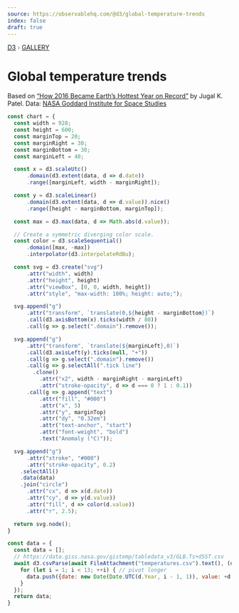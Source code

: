 ```yaml
---
source: https://observablehq.com/@d3/global-temperature-trends
index: false
draft: true
---
```


<div style="color: grey; font: 13px/25.5px var(--sans-serif); text-transform: uppercase;"><h1 style="display: none;">Global temperature trends</h1><a href="https://d3js.org/">D3</a> › <a href="/@d3/gallery">Gallery</a></div>

# Global temperature trends

Based on [“How 2016 Became Earth’s Hottest Year on Record”](https://www.nytimes.com/interactive/2017/01/18/science/earth/2016-hottest-year-on-record.html) by Jugal K. Patel. Data: [NASA Goddard Institute for Space Studies](https://data.giss.nasa.gov/gistemp/)

```js echo
const chart = {
  const width = 928;
  const height = 600;
  const marginTop = 20;
  const marginRight = 30;
  const marginBottom = 30;
  const marginLeft = 40;

  const x = d3.scaleUtc()
      .domain(d3.extent(data, d => d.date))
      .range([marginLeft, width - marginRight]);

  const y = d3.scaleLinear()
      .domain(d3.extent(data, d => d.value)).nice()
      .range([height - marginBottom, marginTop]);

  const max = d3.max(data, d => Math.abs(d.value));

  // Create a symmetric diverging color scale.
  const color = d3.scaleSequential()
      .domain([max, -max])
      .interpolator(d3.interpolateRdBu);

  const svg = d3.create("svg")
      .attr("width", width)
      .attr("height", height)
      .attr("viewBox", [0, 0, width, height])
      .attr("style", "max-width: 100%; height: auto;");

  svg.append("g")
      .attr("transform", `translate(0,${height - marginBottom})`)
      .call(d3.axisBottom(x).ticks(width / 80))
      .call(g => g.select(".domain").remove());

  svg.append("g")
      .attr("transform", `translate(${marginLeft},0)`)
      .call(d3.axisLeft(y).ticks(null, "+"))
      .call(g => g.select(".domain").remove())
      .call(g => g.selectAll(".tick line")
        .clone()
          .attr("x2", width - marginRight - marginLeft)
          .attr("stroke-opacity", d => d === 0 ? 1 : 0.1))
      .call(g => g.append("text")
          .attr("fill", "#000")
          .attr("x", 5)
          .attr("y", marginTop)
          .attr("dy", "0.32em")
          .attr("text-anchor", "start")
          .attr("font-weight", "bold")
          .text("Anomaly (°C)"));

  svg.append("g")
      .attr("stroke", "#000")
      .attr("stroke-opacity", 0.2)
    .selectAll()
    .data(data)
    .join("circle")
      .attr("cx", d => x(d.date))
      .attr("cy", d => y(d.value))
      .attr("fill", d => color(d.value))
      .attr("r", 2.5);

  return svg.node();
}
```

```js echo
const data = {
  const data = [];
  // https://data.giss.nasa.gov/gistemp/tabledata_v3/GLB.Ts+dSST.csv
  await d3.csvParse(await FileAttachment("temperatures.csv").text(), (d, i, columns) => {
    for (let i = 1; i < 13; ++i) { // pivot longer
      data.push({date: new Date(Date.UTC(d.Year, i - 1, 1)), value: +d[columns[i]]});
    }
  });
  return data;
}
```
